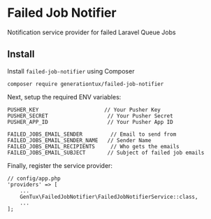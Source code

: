 # Failed Job Notifier
Notification service provider for failed Laravel Queue Jobs

## Install
Install `failed-job-notifier` using Composer
```
composer require generationtux/failed-job-notifier
```

Next, setup the required ENV variables:
```
PUSHER_KEY					   // Your Pusher Key
PUSHER_SECRET					// Your Pusher Secret
PUSHER_APP_ID					// Your Pusher App ID

FAILED_JOBS_EMAIL_SENDER		 // Email to send from
FAILED_JOBS_EMAIL_SENDER_NAME	// Sender Name
FAILED_JOBS_EMAIL_RECIPIENTS	 // Who gets the emails
FAILED_JOBS_EMAIL_SUBJECT		// Subject of failed job emails
```

Finally, register the service provider:
```
// config/app.php
'providers' => [
    ...
    GenTux\FailedJobNotifier\FailedJobNotifierService::class,
	...
];
```